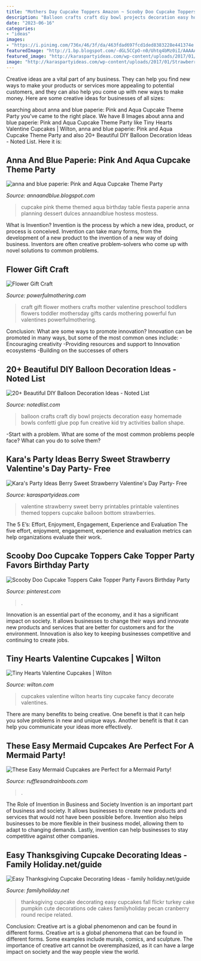 ```yaml
---
title: "Mothers Day Cupcake Toppers Amazon ~ Scooby Doo Cupcake Toppers Cake Topper Party Favors Birthday Party"
description: "Balloon crafts craft diy bowl projects decoration easy homemade bowls confetti glue pop fun creative kid try activities ballon shape"
date: "2023-06-16"
categories:
- "ideas"
images:
- "https://i.pinimg.com/736x/46/3f/da/463fdad697fcd1ded8383228e441374e.jpg"
featuredImage: "http://1.bp.blogspot.com/-dGL5CCpO-n0/Uhtq4bMz0iI/AAAAAAAAMMk/hM9kKLpm9ro/s1600/cupcake-dessert-table.jpg"
featured_image: "http://karaspartyideas.com/wp-content/uploads/2017/01/Strawberry-themed-Valentines-Day-Party-by-Karas-Party-Ideas-Berry-Sweet-Valentine-FREE-printables-Tags-cupcake-toppers-signs-banner-and-more-For-Canon-USA-2-1.jpg"
image: "http://karaspartyideas.com/wp-content/uploads/2017/01/Strawberry-themed-Valentines-Day-Party-by-Karas-Party-Ideas-Berry-Sweet-Valentine-FREE-printables-Tags-cupcake-toppers-signs-banner-and-more-For-Canon-USA-2-1.jpg"
---
```



Creative ideas are a vital part of any business. They can help you find new ways to make your products or services more appealing to potential customers, and they can also help you come up with new ways to make money. Here are some creative ideas for businesses of all sizes: 

	

		
searching about anna and blue paperie: Pink and Aqua Cupcake Theme Party you've came to the right place. We have 8 Images about anna and blue paperie: Pink and Aqua Cupcake Theme Party like Tiny Hearts Valentine Cupcakes | Wilton, anna and blue paperie: Pink and Aqua Cupcake Theme Party and also 20+ Beautiful DIY Balloon Decoration Ideas - Noted List. Here it is:
		
    
## Anna And Blue Paperie: Pink And Aqua Cupcake Theme Party

<img loading=lazy src="http://1.bp.blogspot.com/-dGL5CCpO-n0/Uhtq4bMz0iI/AAAAAAAAMMk/hM9kKLpm9ro/s1600/cupcake-dessert-table.jpg" onerror="this.onerror=null;this.src='https://tse4.mm.bing.net/th?id=OIP.8Qkl6G5M7xW9_uabEu3IAQHaJ7&amp;pid=15.1';" alt="anna and blue paperie: Pink and Aqua Cupcake Theme Party">

_Source: annaandblue.blogspot.com_

>cupcake pink theme themed aqua birthday table fiesta paperie anna planning dessert dulces annaandblue hostess mostess. 

	

What is Invention?
Invention is the process by which a new idea, product, or process is conceived. Invention can take many forms, from the development of a new product to the invention of a new way of doing business. Inventors are often creative problem-solvers who come up with novel solutions to common problems.

    
## Flower Gift Craft

<img loading=lazy src="https://www.powerfulmothering.com/wp-content/uploads/2014/01/Mothers-day-flower-gift-craft-2.jpg" onerror="this.onerror=null;this.src='https://tse4.mm.bing.net/th?id=OIP.0a10nbZUdEnIRRFS0v438wHaJ4&amp;pid=15.1';" alt="Flower Gift Craft">

_Source: powerfulmothering.com_

>craft gift flower mothers crafts mother valentine preschool toddlers flowers toddler mothersday gifts cards mothering powerful fun valentines powerfulmothering. 

	

Conclusion: What are some ways to promote innovation?
Innovation can be promoted in many ways, but some of the most common ones include: 
-Encouraging creativity 
-Providing resources and support to Innovation ecosystems 
-Building on the successes of others

    
## 20+ Beautiful DIY Balloon Decoration Ideas - Noted List

<img loading=lazy src="http://notedlist.com/wp-content/uploads/2015/07/balloon-decoration-ideas/28-balloon-decoration-ideas.jpg" onerror="this.onerror=null;this.src='https://tse2.mm.bing.net/th?id=OIP.7LGZpT2dcYvsOhFDhN9Z1AHaFV&amp;pid=15.1';" alt="20+ Beautiful DIY Balloon Decoration Ideas - Noted List">

_Source: notedlist.com_

>balloon crafts craft diy bowl projects decoration easy homemade bowls confetti glue pop fun creative kid try activities ballon shape. 

	

-Start with a problem. What are some of the most common problems people face? What can you do to solve them? 

    
## Kara&#039;s Party Ideas Berry Sweet Strawberry Valentine&#039;s Day Party- Free

<img loading=lazy src="http://karaspartyideas.com/wp-content/uploads/2017/01/Strawberry-themed-Valentines-Day-Party-by-Karas-Party-Ideas-Berry-Sweet-Valentine-FREE-printables-Tags-cupcake-toppers-signs-banner-and-more-For-Canon-USA-2-1.jpg" onerror="this.onerror=null;this.src='https://tse3.mm.bing.net/th?id=OIP.eOdUF7bNxOKPrgnfZd26WQHaLJ&amp;pid=15.1';" alt="Kara&#039;s Party Ideas Berry Sweet Strawberry Valentine&#039;s Day Party- Free">

_Source: karaspartyideas.com_

>valentine strawberry sweet berry printables printable valentines themed toppers cupcake balloon bottom strawberries. 

	

The 5 E’s: Effort, Enjoyment, Engagement, Experience and Evaluation
The five effort, enjoyment, engagement, experience and evaluation metrics can help organizations evaluate their work.

    
## Scooby Doo Cupcake Toppers Cake Topper Party Favors Birthday Party

<img loading=lazy src="https://i.pinimg.com/736x/46/3f/da/463fdad697fcd1ded8383228e441374e.jpg" onerror="this.onerror=null;this.src='https://tse3.mm.bing.net/th?id=OIP.Kdtxsvh9doDVqDsv0H6i7gHaHa&amp;pid=15.1';" alt="Scooby Doo Cupcake Toppers Cake Topper Party Favors Birthday Party">

_Source: pinterest.com_

>. 

	

Innovation is an essential part of the economy, and it has a significant impact on society. It allows businesses to change their ways and innovate new products and services that are better for customers and for the environment. Innovation is also key to keeping businesses competitive and continuing to create jobs.

    
## Tiny Hearts Valentine Cupcakes | Wilton

<img loading=lazy src="http://www.wilton.com/dw/image/v2/AAWA_PRD/on/demandware.static/-/Sites-wilton-project-master/default/dwe4f68639/images/project/WLPROJ-7945/Tiny-Hearts-Valentine-Cupcakes.jpg?sw=1000&amp;sh=1000&amp;sm=fit" onerror="this.onerror=null;this.src='https://tse2.mm.bing.net/th?id=OIP.qSv_GvBvlZlUZE1pxl_azgHaHa&amp;pid=15.1';" alt="Tiny Hearts Valentine Cupcakes | Wilton">

_Source: wilton.com_

>cupcakes valentine wilton hearts tiny cupcake fancy decorate valentines. 

	

There are many benefits to being creative. One benefit is that it can help you solve problems in new and unique ways. Another benefit is that it can help you communicate your ideas more effectively.

    
## These Easy Mermaid Cupcakes Are Perfect For A Mermaid Party!

<img loading=lazy src="https://rufflesandrainboots.s3.us-west-2.amazonaws.com/wp-content/uploads/2020/03/15095813/mermaid-cupcake-recipe.jpg" onerror="this.onerror=null;this.src='https://tse4.mm.bing.net/th?id=OIP.sRTx0lLunWH89K3jR7967gHaLH&amp;pid=15.1';" alt="These Easy Mermaid Cupcakes are Perfect for a Mermaid Party!">

_Source: rufflesandrainboots.com_

>. 

	

The Role of Invention in Business and Society
Invention is an important part of business and society. It allows businesses to create new products and services that would not have been possible before. Invention also helps businesses to be more flexible in their business model, allowing them to adapt to changing demands. Lastly, invention can help businesses to stay competitive against other companies.

    
## Easy Thanksgiving Cupcake Decorating Ideas - Family Holiday.net/guide

<img loading=lazy src="http://www.familyholiday.net/wp-content/uploads/2011/10/Easy-Thanksgiving-Cupcake-Decorating-Ideas-4.jpg" onerror="this.onerror=null;this.src='https://tse2.mm.bing.net/th?id=OIP.GCCHGWeTbMgilw7ECzuF7QHaKb&amp;pid=15.1';" alt="Easy Thanksgiving Cupcake Decorating Ideas - family holiday.net/guide">

_Source: familyholiday.net_

>thanksgiving cupcake decorating easy cupcakes fall flickr turkey cake pumpkin cute decorations ode cakes familyholiday pecan cranberry round recipe related. 

	

Conclusion: Creative art is a global phenomenon and can be found in different forms.
Creative art is a global phenomena that can be found in different forms. Some examples include murals, comics, and sculpture. The importance of creative art cannot be overemphasized, as it can have a large impact on society and the way people view the world.

